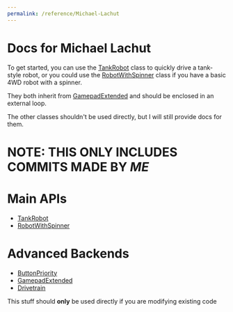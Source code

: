 ```yaml
---
permalink: /reference/Michael-Lachut
---
```


# Docs for Michael Lachut

To get started, you can use the [TankRobot](./Michael-Lachut/TankRobot) class to quickly drive a tank-style robot,
or you could use the [RobotWithSpinner](./Michael-Lachut/RobotWithSpinner) class if you have a basic 4WD robot with a spinner.

They both inherit from [GamepadExtended](./Michael-Lachut/backend/GamepadExtended) and should be enclosed in an external loop.

The other classes shouldn't be used directly, but I will still provide docs for them.


# NOTE: THIS ONLY INCLUDES COMMITS MADE BY _ME_

# Main APIs

  * [TankRobot](./Michael-Lachut/TankRobot)
  * [RobotWithSpinner](./Michael-Lachut/RobotWithSpinner)

# Advanced Backends
  
  * [ButtonPriority](./Michael-Lachut/backend/ButtonPriority)
  * [GamepadExtended](./Michael-Lachut/backend/GamepadExtended)
  * [Drivetrain](./Michael-Lachut/backend/Drivetrain)

This stuff should **only** be used directly if you are modifying existing code